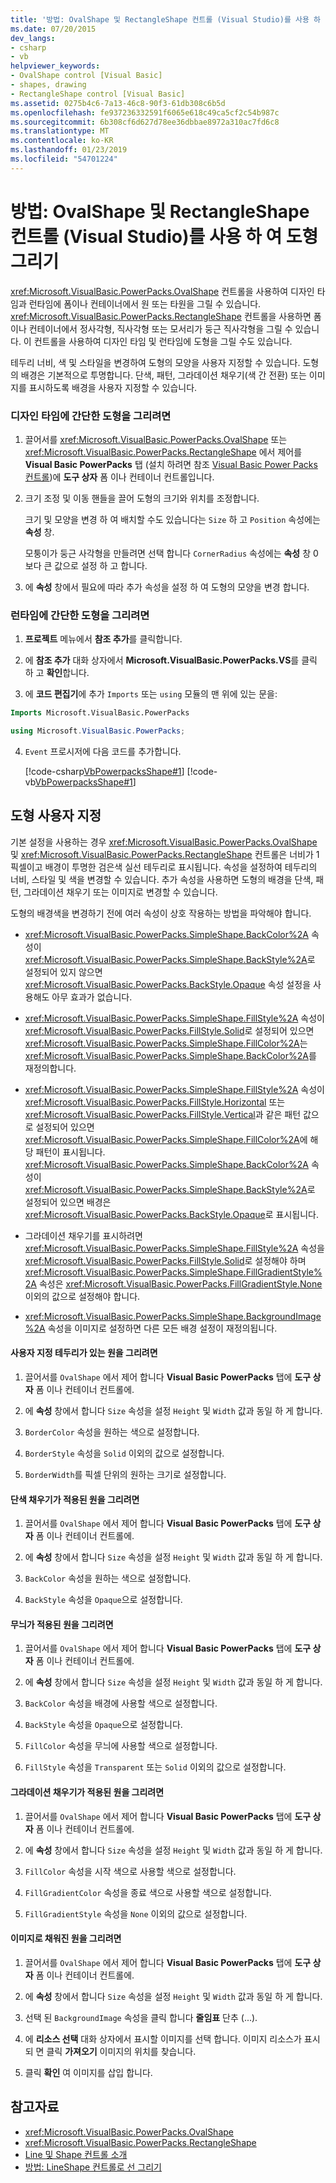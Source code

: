 ```yaml
---
title: '방법: OvalShape 및 RectangleShape 컨트롤 (Visual Studio)를 사용 하 여 도형 그리기'
ms.date: 07/20/2015
dev_langs:
- csharp
- vb
helpviewer_keywords:
- OvalShape control [Visual Basic]
- shapes, drawing
- RectangleShape control [Visual Basic]
ms.assetid: 0275b4c6-7a13-46c8-90f3-61db308c6b5d
ms.openlocfilehash: fe937236332591f6065e618c49ca5cf2c54b987c
ms.sourcegitcommit: 6b308cf6d627d78ee36dbbae8972a310ac7fd6c8
ms.translationtype: MT
ms.contentlocale: ko-KR
ms.lasthandoff: 01/23/2019
ms.locfileid: "54701224"
---
```

# <a name="how-to-draw-shapes-with-the-ovalshape-and-rectangleshape-controls-visual-studio"></a>방법: OvalShape 및 RectangleShape 컨트롤 (Visual Studio)를 사용 하 여 도형 그리기
<xref:Microsoft.VisualBasic.PowerPacks.OvalShape> 컨트롤을 사용하여 디자인 타임과 런타임에 폼이나 컨테이너에서 원 또는 타원을 그릴 수 있습니다. <xref:Microsoft.VisualBasic.PowerPacks.RectangleShape> 컨트롤을 사용하면 폼이나 컨테이너에서 정사각형, 직사각형 또는 모서리가 둥근 직사각형을 그릴 수 있습니다. 이 컨트롤을 사용하여 디자인 타임 및 런타임에 도형을 그릴 수도 있습니다.  
  
 테두리 너비, 색 및 스타일을 변경하여 도형의 모양을 사용자 지정할 수 있습니다. 도형의 배경은 기본적으로 투명합니다. 단색, 패턴, 그라데이션 채우기(색 간 전환) 또는 이미지를 표시하도록 배경을 사용자 지정할 수 있습니다.  
  
### <a name="to-draw-a-simple-shape-at-design-time"></a>디자인 타임에 간단한 도형을 그리려면  
  
1.  끌어서를 <xref:Microsoft.VisualBasic.PowerPacks.OvalShape> 또는 <xref:Microsoft.VisualBasic.PowerPacks.RectangleShape> 에서 제어를 **Visual Basic PowerPacks** 탭 (설치 하려면 참조 [Visual Basic Power Packs 컨트롤](../../../visual-basic/developing-apps/windows-forms/power-packs-controls.md))에 **도구 상자** 폼 이나 컨테이너 컨트롤입니다.  
  
2.  크기 조정 및 이동 핸들을 끌어 도형의 크기와 위치를 조정합니다.  
  
     크기 및 모양을 변경 하 여 배치할 수도 있습니다는 `Size` 하 고 `Position` 속성에는 **속성** 창.  
  
     모퉁이가 둥근 사각형을 만들려면 선택 합니다 `CornerRadius` 속성에는 **속성** 창 0 보다 큰 값으로 설정 하 고 합니다.  
  
3.  에 **속성** 창에서 필요에 따라 추가 속성을 설정 하 여 도형의 모양을 변경 합니다.  
  
### <a name="to-draw-a-simple-shape-at-run-time"></a>런타임에 간단한 도형을 그리려면  
  
1.  **프로젝트** 메뉴에서 **참조 추가**를 클릭합니다.  
  
2.  에 **참조 추가** 대화 상자에서 **Microsoft.VisualBasic.PowerPacks.VS**를 클릭 하 고 **확인**합니다.  
  
3.  에 **코드 편집기**에 추가 `Imports` 또는 `using` 모듈의 맨 위에 있는 문을:  
  
```vb  
Imports Microsoft.VisualBasic.PowerPacks  
```  
  
```csharp  
using Microsoft.VisualBasic.PowerPacks;  
```  
  
4.  `Event` 프로시저에 다음 코드를 추가합니다.  
  
     [!code-csharp[VbPowerpacksShape#1](../../../visual-basic/developing-apps/windows-forms/codesnippet/CSharp/how-to-draw-shapes-with-the-ovalshape-and-rectangleshape-controls_1.cs)]
     [!code-vb[VbPowerpacksShape#1](../../../visual-basic/developing-apps/windows-forms/codesnippet/VisualBasic/how-to-draw-shapes-with-the-ovalshape-and-rectangleshape-controls_1.vb)]  
  
## <a name="customizing-shapes"></a>도형 사용자 지정  
 기본 설정을 사용하는 경우 <xref:Microsoft.VisualBasic.PowerPacks.OvalShape> 및 <xref:Microsoft.VisualBasic.PowerPacks.RectangleShape> 컨트롤은 너비가 1픽셀이고 배경이 투명한 검은색 실선 테두리로 표시됩니다. 속성을 설정하여 테두리의 너비, 스타일 및 색을 변경할 수 있습니다. 추가 속성을 사용하면 도형의 배경을 단색, 패턴, 그라데이션 채우기 또는 이미지로 변경할 수 있습니다.  
  
 도형의 배경색을 변경하기 전에 여러 속성이 상호 작용하는 방법을 파악해야 합니다.  
  
-   <xref:Microsoft.VisualBasic.PowerPacks.SimpleShape.BackColor%2A> 속성이 <xref:Microsoft.VisualBasic.PowerPacks.SimpleShape.BackStyle%2A>로 설정되어 있지 않으면 <xref:Microsoft.VisualBasic.PowerPacks.BackStyle.Opaque> 속성 설정을 사용해도 아무 효과가 없습니다.  
  
-   <xref:Microsoft.VisualBasic.PowerPacks.SimpleShape.FillStyle%2A> 속성이 <xref:Microsoft.VisualBasic.PowerPacks.FillStyle.Solid>로 설정되어 있으면 <xref:Microsoft.VisualBasic.PowerPacks.SimpleShape.FillColor%2A>는 <xref:Microsoft.VisualBasic.PowerPacks.SimpleShape.BackColor%2A>를 재정의합니다.  
  
-   <xref:Microsoft.VisualBasic.PowerPacks.SimpleShape.FillStyle%2A> 속성이 <xref:Microsoft.VisualBasic.PowerPacks.FillStyle.Horizontal> 또는 <xref:Microsoft.VisualBasic.PowerPacks.FillStyle.Vertical>과 같은 패턴 값으로 설정되어 있으면 <xref:Microsoft.VisualBasic.PowerPacks.SimpleShape.FillColor%2A>에 해당 패턴이 표시됩니다. <xref:Microsoft.VisualBasic.PowerPacks.SimpleShape.BackColor%2A> 속성이 <xref:Microsoft.VisualBasic.PowerPacks.SimpleShape.BackStyle%2A>로 설정되어 있으면 배경은 <xref:Microsoft.VisualBasic.PowerPacks.BackStyle.Opaque>로 표시됩니다.  
  
-   그라데이션 채우기를 표시하려면 <xref:Microsoft.VisualBasic.PowerPacks.SimpleShape.FillStyle%2A> 속성을 <xref:Microsoft.VisualBasic.PowerPacks.FillStyle.Solid>로 설정해야 하며 <xref:Microsoft.VisualBasic.PowerPacks.SimpleShape.FillGradientStyle%2A> 속성은 <xref:Microsoft.VisualBasic.PowerPacks.FillGradientStyle.None> 이외의 값으로 설정해야 합니다.  
  
-   <xref:Microsoft.VisualBasic.PowerPacks.SimpleShape.BackgroundImage%2A> 속성을 이미지로 설정하면 다른 모든 배경 설정이 재정의됩니다.  
  
#### <a name="to-draw-a-circle-that-has-a-custom-border"></a>사용자 지정 테두리가 있는 원을 그리려면  
  
1.  끌어서를 `OvalShape` 에서 제어 합니다 **Visual Basic PowerPacks** 탭에 **도구 상자** 폼 이나 컨테이너 컨트롤에.  
  
2.  에 **속성** 창에서 합니다 `Size` 속성을 설정 `Height` 및 `Width` 값과 동일 하 게 합니다.  
  
3.  `BorderColor` 속성을 원하는 색으로 설정합니다.  
  
4.  `BorderStyle` 속성을 `Solid` 이외의 값으로 설정합니다.  
  
5.  `BorderWidth`를 픽셀 단위의 원하는 크기로 설정합니다.  
  
#### <a name="to-draw-a-circle-that-has-a-solid-fill"></a>단색 채우기가 적용된 원을 그리려면  
  
1.  끌어서를 `OvalShape` 에서 제어 합니다 **Visual Basic PowerPacks** 탭에 **도구 상자** 폼 이나 컨테이너 컨트롤에.  
  
2.  에 **속성** 창에서 합니다 `Size` 속성을 설정 `Height` 및 `Width` 값과 동일 하 게 합니다.  
  
3.  `BackColor` 속성을 원하는 색으로 설정합니다.  
  
4.  `BackStyle` 속성을 `Opaque`으로 설정합니다.  
  
#### <a name="to-draw-a-circle-that-has-a-patterned-fill"></a>무늬가 적용된 원을 그리려면  
  
1.  끌어서를 `OvalShape` 에서 제어 합니다 **Visual Basic PowerPacks** 탭에 **도구 상자** 폼 이나 컨테이너 컨트롤에.  
  
2.  에 **속성** 창에서 합니다 `Size` 속성을 설정 `Height` 및 `Width` 값과 동일 하 게 합니다.  
  
3.  `BackColor` 속성을 배경에 사용할 색으로 설정합니다.  
  
4.  `BackStyle` 속성을 `Opaque`으로 설정합니다.  
  
5.  `FillColor` 속성을 무늬에 사용할 색으로 설정합니다.  
  
6.  `FillStyle` 속성을 `Transparent` 또는 `Solid` 이외의 값으로 설정합니다.  
  
#### <a name="to-draw-a-circle-that-has-a-gradient-fill"></a>그라데이션 채우기가 적용된 원을 그리려면  
  
1.  끌어서를 `OvalShape` 에서 제어 합니다 **Visual Basic PowerPacks** 탭에 **도구 상자** 폼 이나 컨테이너 컨트롤에.  
  
2.  에 **속성** 창에서 합니다 `Size` 속성을 설정 `Height` 및 `Width` 값과 동일 하 게 합니다.  
  
3.  `FillColor` 속성을 시작 색으로 사용할 색으로 설정합니다.  
  
4.  `FillGradientColor` 속성을 종료 색으로 사용할 색으로 설정합니다.  
  
5.  `FillGradientStyle` 속성을 `None` 이외의 값으로 설정합니다.  
  
#### <a name="to-draw-a-circle-that-is-filled-with-an-image"></a>이미지로 채워진 원을 그리려면  
  
1.  끌어서를 `OvalShape` 에서 제어 합니다 **Visual Basic PowerPacks** 탭에 **도구 상자** 폼 이나 컨테이너 컨트롤에.  
  
2.  에 **속성** 창에서 합니다 `Size` 속성을 설정 `Height` 및 `Width` 값과 동일 하 게 합니다.  
  
3.  선택 된 `BackgroundImage` 속성을 클릭 합니다 **줄임표** 단추 (...).  
  
4.  에 **리소스 선택** 대화 상자에서 표시할 이미지를 선택 합니다. 이미지 리소스가 표시 되 면 클릭 **가져오기** 이미지의 위치를 찾습니다.  
  
5.  클릭 **확인** 여 이미지를 삽입 합니다.  
  
## <a name="see-also"></a>참고자료
- <xref:Microsoft.VisualBasic.PowerPacks.OvalShape>
- <xref:Microsoft.VisualBasic.PowerPacks.RectangleShape>
- [Line 및 Shape 컨트롤 소개](../../../visual-basic/developing-apps/windows-forms/introduction-to-the-line-and-shape-controls-visual-studio.md)
- [방법: LineShape 컨트롤로 선 그리기](../../../visual-basic/developing-apps/windows-forms/how-to-draw-lines-with-the-lineshape-control-visual-studio.md)
